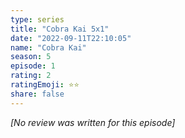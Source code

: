 ```yaml
---
type: series
title: "Cobra Kai 5x1"
date: "2022-09-11T22:10:05"
name: "Cobra Kai"
season: 5
episode: 1
rating: 2
ratingEmoji: ⭐️⭐️
share: false
---
```


_[No review was written for this episode]_
